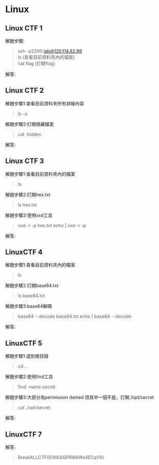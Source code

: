 # Linux

## Linux CTF 1

解題步驟:

>ssh -p2200 lab@120.114.62.89<br>
>ls (查看目前資料夾內的檔案)<br>
>cat flag (打開flag)<br>
>

解答:

>


## Linux CTF 2

解題步驟1:查看目前資料夾所有詳細內容

>ls -a

解題步驟2:打開隱藏檔案

>cat .hidden
>

解答:

>


## Linux CTF 3

解題步驟1:查看目前資料夾內的檔案

>ls

解題步驟2:打開hex.txt

>ls hex.txt

解題步驟3:使用xxd工具

>xxd -r -p hex.txt
>echo | xxd -r -p
>

解答:

>


## LinuxCTF 4

解題步驟1:查看目前資料夾內的檔案

>ls

解題步驟2:打開base64.txt

>ls base64.txt

解題步驟3:base64解碼

>base64 --decode base64.txt
>echo | base64 --decode
>

解答:

>


## LinuxCTF 5

解題步驟1:退到根目錄

>cd ..

解題步驟2:使用find工具

>find -name secret

解題步驟3:大部分為permission denied 但其中一個不是，打開./opt/secret

>cat ./opt/secret
>

解答:

>

## LinuxCTF 7

解答:
    
>BreakALLCTF{Ef94iSQPRI66Ws4ECqV9}
